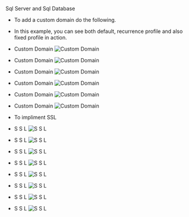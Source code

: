 Sql Server and Sql Database

- To add a custom domain do the following.

- In this example, you can see both default, recurrence profile and also fixed profile in action.

- Custom Domain
![Custom Domain](./Images/CustomDomain.jpg)

- Custom Domain
![Custom Domain](./Images/CustomDomain1.jpg)

- Custom Domain
![Custom Domain](./Images/CustomDomain2.jpg)

- Custom Domain
![Custom Domain](./Images/CustomDomain3.jpg)

- Custom Domain
![Custom Domain](./Images/CustomDomain4.jpg)

- Custom Domain
![Custom Domain](./Images/CustomDomain5.jpg)

- To impliment SSL

- S S L
![S S L](./Images/ConfigureSSL.jpg)

- S S L
![S S L](./Images/ConfigureSSL2.jpg)

- S S L
![S S L](./Images/ConfigureSSL3.jpg)

- S S L
![S S L](./Images/ConfigureSSL4.jpg)

- S S L
![S S L](./Images/ConfigureSSL5.jpg)

- S S L
![S S L](./Images/ConfigureSSL6.jpg)

- S S L
![S S L](./Images/ConfigureSSL7.jpg)

- S S L
![S S L](./Images/ConfigureSSL8.jpg)



